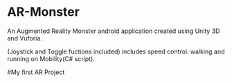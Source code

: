 # AR-Monster

An Augmented Reality Monster android application created using Unity 3D and Vuforia.

(Joystick and Toggle fuctions included)
includes speed control: walking and running on Mobility(C# script).

#My first AR Project
